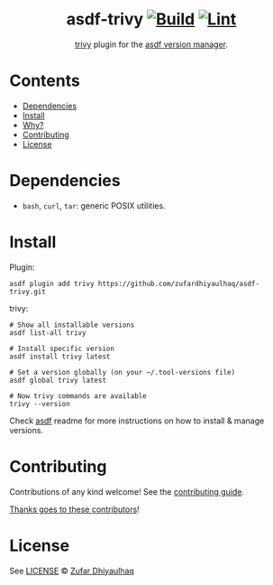 <div align="center">

# asdf-trivy [![Build](https://github.com/zufardhiyaulhaq/asdf-trivy/actions/workflows/build.yml/badge.svg)](https://github.com/zufardhiyaulhaq/asdf-trivy/actions/workflows/build.yml) [![Lint](https://github.com/zufardhiyaulhaq/asdf-trivy/actions/workflows/lint.yml/badge.svg)](https://github.com/zufardhiyaulhaq/asdf-trivy/actions/workflows/lint.yml)


[trivy](https://github.com/aquasecurity/trivy) plugin for the [asdf version manager](https://asdf-vm.com).

</div>

# Contents

- [Dependencies](#dependencies)
- [Install](#install)
- [Why?](#why)
- [Contributing](#contributing)
- [License](#license)

# Dependencies

- `bash`, `curl`, `tar`: generic POSIX utilities.

# Install

Plugin:

```shell
asdf plugin add trivy https://github.com/zufardhiyaulhaq/asdf-trivy.git
```

trivy:

```shell
# Show all installable versions
asdf list-all trivy

# Install specific version
asdf install trivy latest

# Set a version globally (on your ~/.tool-versions file)
asdf global trivy latest

# Now trivy commands are available
trivy --version
```

Check [asdf](https://github.com/asdf-vm/asdf) readme for more instructions on how to
install & manage versions.

# Contributing

Contributions of any kind welcome! See the [contributing guide](contributing.md).

[Thanks goes to these contributors](https://github.com/zufardhiyaulhaq/asdf-trivy/graphs/contributors)!

# License

See [LICENSE](LICENSE) © [Zufar Dhiyaulhaq](https://github.com/zufardhiyaulhaq/)
